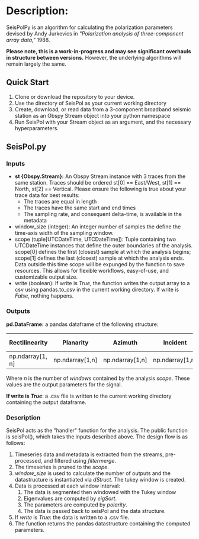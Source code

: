 # Description:
SeisPolPy is an algorithm for calculating the polarization parameters devised by Andy Jurkevics in *"Polarization analysis of three-component array data,"* 1988. 

**Please note, this is a work-in-progress and may see significant overhauls in structure between versions.**
However, the underlying algorithms will remain largely the same.

## Quick Start
1. Clone or download the repository to your device.
2. Use the directory of SeisPol as your current working directory
3. Create, download, or read data from a 3-component broadband seismic station as an Obspy Stream object into your python namespace
4. Run SeisPol with your Stream object as an argument, and the necessary hyperparameters.

## SeisPol.py
### Inputs
- **st {Obspy.Stream}:** An Obspy Stream instance with 3 traces from the same station. Traces should be ordered st[0] == East/West, st[1] == North, st[2] == Vertical. Please ensure the following is true about your trace data for best results:
	- The traces are equal in length
	- The traces have the same start and end times
	- The sampling rate, and consequent delta-time, is available in the metadata
- window_size (integer): An integer number of samples the define the time-axis width of the sampling window.
- scope (tuple[UTCDateTime, UTCDateTime]): Tuple containing two UTCDateTime instances that define the outer boundaries of the analysis. scope[0] defines the first (closest) sample at which the analysis begins; scope[1] defines the last (closest) sample at which the analysis ends. Data outside this time scope will be expunged by the function to save resources. This allows for flexible workflows, easy-of-use, and customizable output size.
- write (boolean): If write is *True*, the function writes the output array to a csv using pandas.to_csv in the current working directory. If write is *False*, nothing happens.

### Outputs
**pd.DataFrame:** a pandas dataframe of the following structure: 

| Rectilinearity   | Planarity       | Azimuth         | Incident        | Normalized Diff |
| ---------------- | --------------- | --------------- | --------------- | --------------- |
| np.ndarray[1, n] | np.ndarray[1,n] | np.ndarray[1,n] | np.ndarray[1,n] | np.ndarray[1,n] |

Where *n* is the number of *windows* contained by the analysis *scope*. These values are the output parameters for the signal.

**If write is *True***: a .csv file is written to the current working directory containing the output dataframe.

### Description
SeisPol acts as the "handler" function for the analysis. The public function is seisPol(), which takes the inputs described above. The design flow is as follows:
1. Timeseries data and metadata is extracted from the streams, pre-processed, and filtered using *filtermerge*.
2. The timeseries is pruned to the *scope.*
3. *window_size* is used to calculate the number of outputs and the datastructure is instantiated via *dStruct*. The tukey window is created.
4. Data is processed at each window interval:
	1. The data is segmented then windowed with the Tukey window
	2. Eigenvalues are computed by *eigSort*.
	3. The parameters are computed by *polarity*.
	4. The data is passed back to seisPol and the data structure.
5. If *write* is *True*: the data is written to a .csv file.
6. The function returns the pandas datastructure containing the computed parameters.
